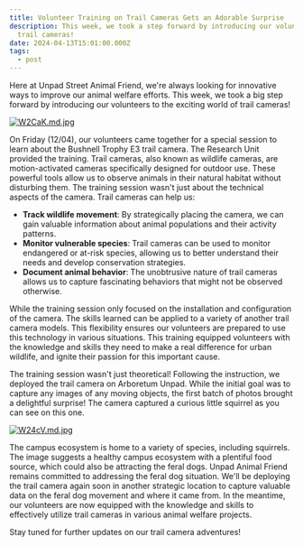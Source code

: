 ```yaml
---
title: Volunteer Training on Trail Cameras Gets an Adorable Surprise
description: This week, we took a step forward by introducing our volunteers to
  trail cameras!
date: 2024-04-13T15:01:00.000Z
tags:
  - post
---
```

Here at Unpad Street Animal Friend, we're always looking for innovative ways to improve our animal welfare efforts. This week, we took a big step forward by introducing our volunteers to the exciting world of trail cameras!

[![W2CaK.md.jpg](https://s6.imgcdn.dev/W2CaK.md.jpg)](https://imgcdn.dev/i/W2CaK)

On Friday (12/04), our volunteers came together for a special session to learn about the Bushnell Trophy E3 trail camera. The Research Unit provided the training. Trail cameras, also known as wildlife cameras, are motion-activated cameras specifically designed for outdoor use. These powerful tools allow us to observe animals in their natural habitat without disturbing them. The training session wasn't just about the technical aspects of the camera. Trail cameras can help us:

* **Track wildlife movement**: By strategically placing the camera, we can gain valuable information about animal populations and their activity patterns.
* **Monitor vulnerable species**: Trail cameras can be used to monitor endangered or at-risk species, allowing us to better understand their needs and develop conservation strategies.
* **Document animal behavior**: The unobtrusive nature of trail cameras allows us to capture fascinating behaviors that might not be observed otherwise.

While the training session only focused on the installation and configuration of the camera. The skills learned can be applied to a variety of another trail camera models. This flexibility ensures our volunteers are prepared to use this technology in various situations. This training equipped volunteers with the knowledge and skills they need to make a real difference for urban wildlife, and ignite their passion for this important cause.

The training session wasn't just theoretical! Following the instruction, we deployed the trail camera on Arboretum Unpad. While the initial goal was to capture any images of any moving objects, the first batch of photos brought a delightful surprise! The camera captured a curious little squirrel as you can see on this one.

[![W24cV.md.jpg](https://s6.imgcdn.dev/W24cV.md.jpg)](https://imgcdn.dev/i/W24cV)

The campus ecosystem is home to a variety of species, including squirrels. The image suggests a healthy campus ecosystem with a plentiful food source, which could also be attracting the feral dogs. Unpad Animal Friend remains committed to addressing the feral dog situation. We'll be deploying the trail camera again soon in another strategic location to capture valuable data on the feral dog movement and where it came from.  In the meantime, our volunteers are now equipped with the knowledge and skills to effectively utilize trail cameras in various animal welfare projects.

Stay tuned for further updates on our trail camera adventures!
